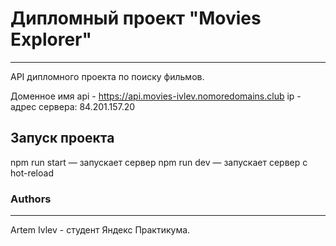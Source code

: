 # Дипломный проект "Movies Explorer"
------------

API дипломного проекта по поиску фильмов.

Доменное имя api - https://api.movies-ivlev.nomoredomains.club
ip - адрес сервера:  84.201.157.20



## Запуск проекта

npm run start — запускает сервер
npm run dev — запускает сервер с hot-reload


###  Authors
------------
Artem Ivlev - студент Яндекс Практикума.
